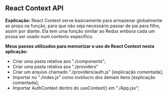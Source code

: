 
## React Context API

**Explicação:** React Context serve basicamente para armazenar globalmente as props na função, para que não seja necessário passar de pai para filho, assim por diante. Ela tem uma função similar ao Redux embora cada um possa ser usado num contexto específico.

**Meus passos utilizados para memorizar o uso de React Context nesta aplicação:**

- Criar uma pasta relativa aos "./components";
- Criar uma pasta relativa aos "./providers"
- Criar um arquivo chamado "./providers/auth.js" [explicação comentada];
- Importar <AuthProvider> no "./index.js" como
invólucro dos demais itens [explicação comentada];
- Importar AuthContext dentro do useContext() em "./App.jsx";

